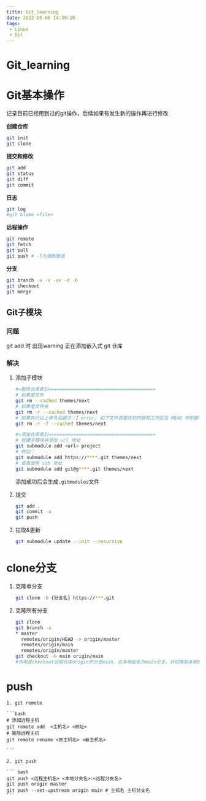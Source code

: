 ```yaml
---
title: Git_learning
date: 2022-05-06 14:39:10
tags: 
 - Linux
 - Git
---
```


# Git_learning

# Git基本操作

记录目前已经用到过的git操作，后续如果有发生新的操作再进行修改

**创建仓库**

```bash
git init
git clone
```

**提交和修改**

```bash
git add
git status
git diff
git commit
```

**日志**

```bash
git log
#git blame <file>
```

**远程操作**

```bash
git remote
git fetch
git pull 
git push # -f为强制推送
```

**分支**

```bash
git branch -a -v -av -d -b
git checkout 
git merge
```

## Git子模块

### 问题

git add 时 出现warning 正在添加嵌入式 git 仓库

### 解决

1. 添加子模块

   ```bash
   #=删除仓库索引=======================================
   # 如果是文件
   git rm --cached themes/next
   # 如果是文件夹
   git rm -r --cached themes/next
   # 如果执行以上命令后提示：【 error: 如下文件其暂存的内容和工作区及 HEAD 中的都不一样：】 ，`-f`强制删除
   git rm -r -f --cached themes/next
   
   #=添加仓库索引=======================================
   # 创建子模块并添加 url 地址
   git submodule add <url> project
   # 例如：
   git submodule add https://****.git themes/next
   # 或者使用 ssh 地址
   git submodule add git@g****.git themes/next
   ```

   添加成功后会生成`.gitmodules`文件

2. 提交

   ```bash
   git add . 
   git commit -a
   git push
   ```

3. 拉取&更新

   ```bash
   git submodule update --init --recursive
   ```

# clone分支

 1. 克隆单分支

    ```bash
    git clone -b {分支名} https://***.git
    ```

2. 克隆所有分支

   ```bash
   git clone
   git branch -a
   * master
     remotes/origin/HEAD -> origin/master
     remotes/origin/main
     remotes/origin/master
   git checkout -b main origin/main 
   #作用是checkout远程仓库origin的分支main，在本地起名为main分支，并切换到本地的main分支 
   
   ```

# push

	1. git remote

    ```bash
    # 添加远程主机
    git remote add  <主机名> <网址>
    # 删除远程主机
    git remote rename <原主机名> <新主机名>
    
    ```

	2. git push

    ``` bash
    git push <远程主机名> <本地分支名>:<远程分支名>
    git push origin master
    git push --set-upstream origin main # 主机名 主机分支名
    ```

    
